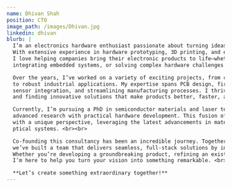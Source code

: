 ```yaml
---
name: Dhivan Shah
position: CTO
image_path: /images/Dhivan.jpg
linkedin: dhivan
blurb: |
  I’m an electronics hardware enthusiast passionate about turning ideas into reality. 
  With extensive experience in hardware prototyping, 3D printing, and electronics manufacturing, 
  I love helping companies bring their electronic products to life—whether it's designing custom PCBs, 
  integrating embedded systems, or solving complex hardware challenges. <br><br>

  Over the years, I’ve worked on a variety of exciting projects, from cutting-edge consumer electronics 
  to robust industrial applications. My expertise spans PCB design, firmware development, 
  sensor integration, and streamlining manufacturing processes. I thrive on tackling tough problems 
  and finding innovative solutions that make products better, faster, and smarter. <br><br>

  Currently, I’m pursuing a PhD in semiconductor materials and laser technology, which allows me to blend 
  advanced research with practical hardware development. This fusion of knowledge helps me approach projects 
  with a unique perspective, leveraging the latest advancements in materials, precision fabrication, and
  ptical systems. <br><br>

  Co-founding this consultancy has been an incredible journey. Together with an AI and software specialist, 
  we’ve built a team that delivers seamless, full-stack solutions by integrating hardware, software, and AI. 
  Whether you’re developing a groundbreaking product, refining an existing design, or overcoming technical challenges, 
  I’m here to help you turn your vision into something remarkable. <br><br>

  **Let’s create something extraordinary together!**
---
```

